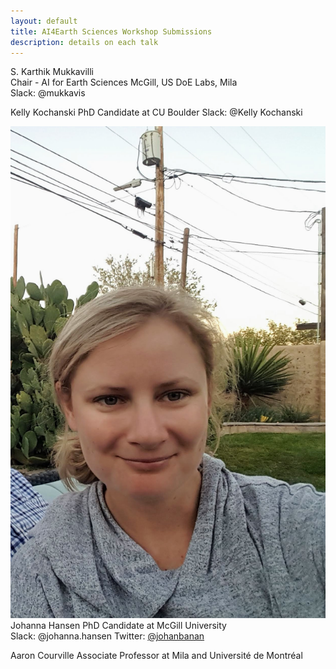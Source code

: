 ```yaml
---
layout: default
title: AI4Earth Sciences Workshop Submissions
description: details on each talk
---
```


S. Karthik Mukkavilli  
Chair - AI for Earth Sciences 
McGill, US DoE Labs, Mila   
Slack: @mukkavis 

Kelly Kochanski
PhD Candidate at CU Boulder
Slack: @Kelly Kochanski

![jhansen](https://github.com/ai4earthscience/iclr-2020-workshop/blob/master/images/jhansen.png)
Johanna Hansen
PhD Candidate at McGill University  
Slack: @johanna.hansen
Twitter: [@johanbanan](https://twitter.com/johanbanan)   

Aaron Courville
Associate Professor at Mila and Université de Montréal  

